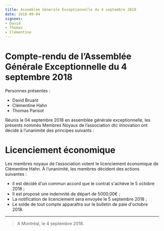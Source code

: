 ```yaml
---
title: Assemblée Générale Exceptionnelle du 4 septembre 2018
date: 2018-09-04
signees:
- David
- Thomas
- Clémentine
---
```


# Compte-rendu de l’Assemblée Générale Exceptionnelle du 4 septembre 2018

Personnes présentes :

-   David Bruant
-   Clémentine Hahn
-   Thomas Parisot


Réunis le 04 septembre 2018 en assemblée générale exceptionnelle, les présents nommés Membres Noyaux de l’association dtc innovation ont décidé à l’unanimité des principes suivants :


# Licenciement économique

Les membres noyaux de l’association votent le licenciement économique de Clémentine Hahn. À l’unanimité, les membres décident des actions suivantes :

- Il est décidé d'un commun accord que le contrat s'achève le 5 octobre 2018 ;
- Il est proposé une indemnité de départ de 5000,00€ ;
- La notification de licenciement sera envoyée le 5 septembre 2018 ;
- Le solde de tout compte apparaîtra sur le bulletin de paie d'octobre 2018.

---

> A Montréal, le 4 septembre 2018.
